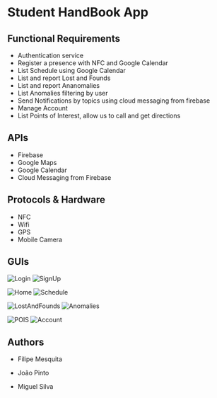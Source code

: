 # Student HandBook App

## Functional Requirements

- Authentication service
- Register a presence with NFC and Google Calendar
- List Schedule using Google Calendar
- List and report Lost and Founds
- List and report Ananomalies
- List Anomalies filtering by user
- Send Notifications by topics using cloud messaging from firebase
- Manage Account
- List Points of Interest, allow us to call and get directions



## APIs

- Firebase
- Google Maps
- Google Calendar
- Cloud Messaging from Firebase

## Protocols & Hardware

- NFC
- Wifi
- GPS
- Mobile Camera

## GUIs

![Login](images/Login.png)
![SignUp](images/SignUp.png) 

![Home](images/Home.png)
![Schedule](images/Schedule.png)

![LostAndFounds](images/LostAndFounds.png)
![Anomalies](images/Anomalies.png)

![POIS](images/POIS.png)
![Account](images/Account.png)

## Authors

- Filipe Mesquita

- João Pinto

- Miguel Silva

